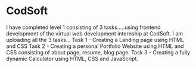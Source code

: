 # CodSoft
I have completed level 1 consisting of 3 tasks.....using frontend development of the virtual web development internship at CodSoft.
I am uploading all the 3 tasks...
Task 1 - Creating a Landing page using HTML and CSS
Task 2 - Creating a personal Portfolio Website using HTML and CSS consisting of about page, resume, blog page.
Task 3 - Creating a fully dynamic Calculator using HTML, CSS and JavaScript.
